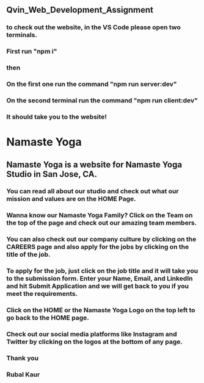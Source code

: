 ## Qvin_Web_Development_Assignment

### to check out the website, in the VS Code please open two terminals.

### First run "npm i"

### then

### On the first one run the command "npm run server:dev"

### On the second terminal run the command "npm run client:dev"

### It should take you to the website!

# Namaste Yoga

## Namaste Yoga is a website for Namaste Yoga Studio in San Jose, CA.

### You can read all about our studio and check out what our mission and values are on the HOME Page.

### Wanna know our Namaste Yoga Family? Click on the Team on the top of the page and check out our amazing team members.

### You can also check out our company culture by clicking on the CAREERS page and also apply for the jobs by clicking on the title of the job.

### To apply for the job, just click on the job title and it will take you to the submission form. Enter your Name, Email, and LinkedIn and hit Submit Application and we will get back to you if you meet the requirements.

### Click on the HOME or the Namaste Yoga Logo on the top left to go back to the HOME page.

### Check out our social media platforms like Instagram and Twitter by clicking on the logos at the bottom of any page.

### Thank you

### Rubal Kaur

